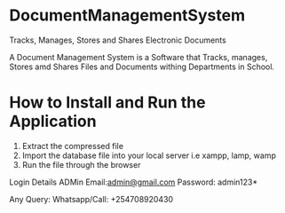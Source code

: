 # DocumentManagementSystem
Tracks, Manages, Stores and Shares Electronic Documents

A Document Management System is a Software that Tracks, manages, Stores amd Shares Files and Documents withing Departments in School.

# How to Install and Run the Application

1. Extract the compressed file
2. Import the database file into your local server i.e xampp, lamp, wamp
3. Run the file through the browser

Login Details
ADMin
Email:admin@gmail.com
Password: admin123*

Any Query: Whatsapp/Call: +254708920430

